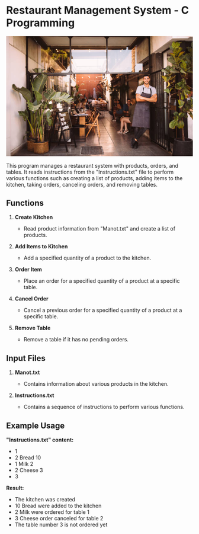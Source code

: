 # Restaurant Management System - C Programming
![Restaurant Image](RMS-img.jpg)

This program manages a restaurant system with products, orders, and tables. It reads instructions from the "Instructions.txt" file to perform various functions such as creating a list of products, adding items to the kitchen, taking orders, canceling orders, and removing tables.

## Functions

1. **Create Kitchen**
   - Read product information from "Manot.txt" and create a list of products.

2. **Add Items to Kitchen**
   - Add a specified quantity of a product to the kitchen.

3. **Order Item**
   - Place an order for a specified quantity of a product at a specific table.

4. **Cancel Order**
   - Cancel a previous order for a specified quantity of a product at a specific table.

5. **Remove Table**
   - Remove a table if it has no pending orders.

## Input Files

1. **Manot.txt**
   - Contains information about various products in the kitchen.

2. **Instructions.txt**
   - Contains a sequence of instructions to perform various functions.

## Example Usage
**"Instructions.txt" content:**
- 1
- 2 Bread 10
- 1 Milk 2
- 2 Cheese 3
- 3

  
**Result:**
- The kitchen was created
- 10 Bread were added to the kitchen
- 2 Milk were ordered for table 1
- 3 Cheese order canceled for table 2
- The table number 3 is not ordered yet


